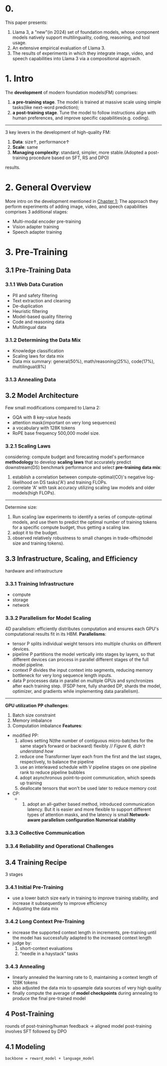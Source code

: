 # 0.
This paper presents:
1. Llama 3, a "new"(in 2024) set of foundation models, whose component models natively support multilinguality, coding, reasoning, and tool usage.
2. An extensive empirical evaluation of Llama 3.
3. The results of experiments in which they integrate image, video, and speech capabilities into Llama 3 via a compositional approach.
# 1. Intro
The **development** of modern foundation models(FM) comprises:
1. **a pre-training stage**. The model is trained at massive scale using simple tasks(like next-word prediction);
2. **a post-training stage**. Tune the model to follow instructions align with human preferences, and improve specific capabilities(e.g. coding).
---
3 key levers in the development of high-quality FM:
1. **Data**: size$\uparrow$, performance$\uparrow$
2. **Scale**: same
3. **Managing complexity**: standard, simpler, more stable.(Adopted a post-training procedure based on SFT, RS and DPO)

results.
# 2. General Overview
More intro on the development mentioned in [Chapter 1](#(%20)1.);
The approach they perform experiments of adding image, video, and speech capabilities comprises 3 additional stages:
- Multi-modal encoder pre-training
- Vision adapter training
- Speech adapter training

# 3. Pre-Training
## 3.1 Pre-Training Data
### 3.1.1 Web Data Curation
- PII and safety filtering
- Text extraction and cleaning
- De-duplication
- Heuristic filtering
- Model-based quality filtering
- Code and reasoning data
- Multilingual data
### 3.1.2 Determining the Data Mix
- Knowledge classification
- Scaling laws for data mix
- Data mix summary: general(50%), math/reasoning(25%), code(17%), multilingual(8%)
### 3.1.3 Annealing Data
## 3.2 Model Architecture
Few small modifications compared to Llama 2:
- GQA with 8 key-value heads
- attention mask(important on very long sequences)
- a vocabulary with 128K tokens
- RoPE base frequency 500,000
model size.
### 3.2.1 Scaling Laws
considering: compute budget and forecasting model's performance
**methodology** to develop **scaling laws** that accurately predict downstream(DS) benchmark performance and select **pre-training data mix**:
1. establish a correlation between compute-optimal(CO)'s negative log-likelihood on DS tasks('A') and training FLOPs.
2. correlate 'A' with task accuracy utilizing scaling law models and older models(high FLOPs).
--- 
Determine size:
1. Run scaling law experiments to identify a series of compute-optimal models, and use them to predict the optimal number of training tokens for a specific compute budget, thus getting a scaling law.
2. adopt it to the budget.
3. observed relatively robustness to small changes in trade-offs(model size and training tokens).
## 3.3 Infrastructure, Scaling, and Efficiency
hardware and infrastructure
### 3.3.1 Training Infrastructure
- compute
- storage
- network
### 3.3.2 Parallelism for Model Scaling
4D parallelism: efficiently distributes computation and ensures each GPU's computational results fit in its HBM.
**Parallelisms**:
- tensor P splits individual weight tensors into multiple chunks on different devices.
- pipeline P partitions the model vertically into stages by layers, so that different devices can process in parallel different stages of the full model pipeline.
- context P divides the input context into segments, reducing memory bottleneck for very long sequence length inputs.
- data P processes data in parallel on multiple GPUs and synchronizes after each training step. (FSDP here, fully sharded DP, shards the model, optimizer, and gradients while implementing data parallelism).
---
**GPU utilization**
**PP challenges**:
1. Batch size constraint
2. Memory imbalance
3. Computation imbalance
**Features**:
- modified PP:
    1. allows setting N(the number of contiguous micro-batches for the same stage’s forward or backward) flexibly   // *Figure 6, didn't understand how*
    2. reduce one Transformer layer each from the first and the last stages, respectively, to balance the pipeline
	3. use an interleaved schedule with V pipeline stages on one pipeline rank to reduce pipeline bubbles
	4. adopt asynchronous point-to-point communication, which speeds up  training
	5. deallocate tensors that won't be used later to reduce memory cost
- CP:
	- 1. adopt an all-gather based method, introduced communication latency. But it is easier and more flexible to support different types of attention masks, and the latency is small
**Network-aware parallelism configuration**
**Numerical stability**
### 3.3.3 Collective Communication
### 3.3.4 Reliability and Operational Challenges
## 3.4 Training Recipe
3 stages
### 3.4.1 Initial Pre-Training
- use a lower batch size early in training to improve training stability, and increase it subsequently to improve efficiency
- Adjusting the data mix
### 3.4.2 Long Context Pre-Training
- increase the supported context length in increments, pre-training until the model has successfully adapted to the increased context length
- judge by:
	1. short-context evaluations
	2. “needle in a haystack” tasks
### 3.4.3 Annealing
- linearly annealed the learning rate to 0, maintaining a context length of 128K tokens
- also adjusted the data mix to upsample data sources of very high quality
- finally compute the average of **model checkpoints** during annealing to produce the final pre-trained model
## 4 Post-Training
rounds of post-training/human feedback -> aligned model
post-training involves SFT followed by DPO
## 4.1 Modeling
	backbone = reward_model + language_model
	